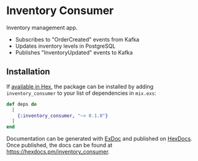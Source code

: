 # Inventory Consumer

Inventory management app.

* Subscribes to "OrderCreated" events from Kafka
* Updates inventory levels in PostgreSQL
* Publishes "InventoryUpdated" events to Kafka

## Installation

If [available in Hex](https://hex.pm/docs/publish), the package can be installed
by adding `inventory_consumer` to your list of dependencies in `mix.exs`:

```elixir
def deps do
  [
    {:inventory_consumer, "~> 0.1.0"}
  ]
end
```

Documentation can be generated with [ExDoc](https://github.com/elixir-lang/ex_doc)
and published on [HexDocs](https://hexdocs.pm). Once published, the docs can
be found at <https://hexdocs.pm/inventory_consumer>.

